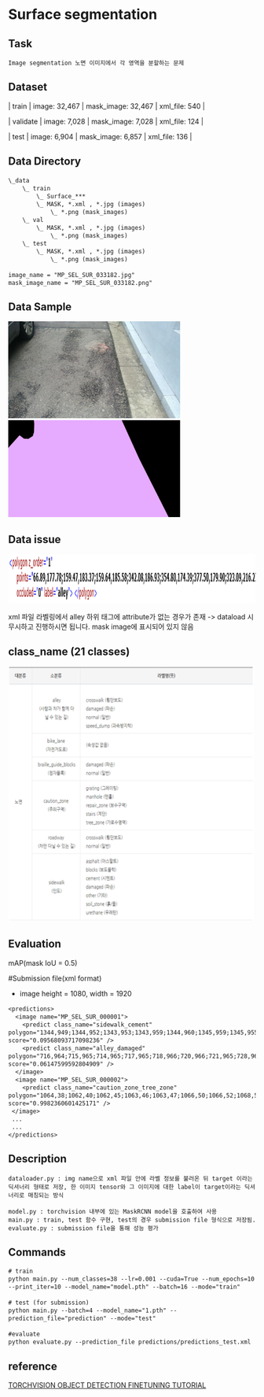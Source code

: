 # Surface segmentation

## Task
```
Image segmentation 노면 이미지에서 각 영역을 분할하는 문제
```

## Dataset
| train | image: 32,467 | mask_image: 32,467 | xml_file: 540 |

| validate | image: 7,028 | mask_image: 7,028 | xml_file: 124 |

| test | image: 6,904 | mask_image: 6,857 | xml_file: 136 |


## Data Directory
```
\_data
    \_ train
        \_ Surface_***
        \_ MASK, *.xml , *.jpg (images)
            \_ *.png (mask_images)
    \_ val
        \_ MASK, *.xml , *.jpg (images)
            \_ *.png (mask_images)
    \_ test
        \_ MASK, *.xml , *.jpg (images)
            \_ *.png (mask_images)

image_name = "MP_SEL_SUR_033182.jpg"
mask_image_name = "MP_SEL_SUR_033182.png"
```

## Data Sample
<img width=350 src="sample_images/MP_SEL_SUR_000001.jpg"/>　　　<img width=350 src="sample_images/MP_SEL_SUR_000001.png"/>

## Data issue
<img width=700 height = 100 src="sample_images/data_error.PNG"/>

xml 파일 라벨링에서 alley 하위 태그에 attribute가 없는 경우가 존재 -> dataload 시 무시하고 진행하시면 됩니다. mask image에 표시되어 있지 않음


## class_name (21 classes)

<img width=500 src="sample_images/class_name.png"/>



## Evaluation

mAP(mask IoU = 0.5)

#Submission file(xml format)
* image height = 1080, width = 1920
```
<predictions>
  <image name="MP_SEL_SUR_000001">
    <predict class_name="sidewalk_cement" polygon="1344,949;1344,952;1343,953;1343,959;1344,960;1345,959;1345,955;1344,954;" score="0.09568093717098236" />
    <predict class_name="alley_damaged" polygon="716,964;715,965;714,965;717,965;718,966;720,966;721,965;728,965;725,965;724,964;" score="0.06147599592804909" />
  </image>
  <image name="MP_SEL_SUR_000002">
    <predict class_name="caution_zone_tree_zone" polygon="1064,38;1062,40;1062,45;1063,46;1063,47;1066,50;1066,52;1068,54;1068,56;1071,59;1071,61;1072,62;1072,65;1073,66;1073,73;1074,74;1074,78;1075,79;1075,81;1076,82;1076,84;1078,86;1078,88;1079,88;1080,89;1081,89;1082,90;1241,90;1242,89;1245,89;1246,88;1247,88;1247,87;1248,86;1248,84;1247,83;1247,82;1245,80;1245,78;1243,76;1243,75;1242,75;1240,73;1240,72;1239,71;1239,70;1238,69;1238,68;1234,64;1233,64;1232,63;1232,62;1231,61;1231,60;1229,58;1228,58;1224,54;1224,53;1223,53;1221,51;1220,51;1219,50;1218,50;1217,49;1214,49;1213,48;1209,48;1208,47;1198,47;1197,48;1195,48;1194,49;1193,49;1192,50;1191,50;1191,51;1190,52;1190,60;1189,61;1189,62;1187,64;1184,64;1183,65;1178,65;1177,66;1170,66;1169,65;1158,65;1157,66;1148,66;1147,65;1142,65;1141,64;1138,64;1137,63;1136,63;1135,62;1133,62;1132,61;1132,60;1131,59;1131,47;1132,46;1132,45;1133,44;1133,42;1132,42;1131,41;1128,41;1127,40;1119,40;1118,39;1110,39;1109,38;" score="0.9982360601425171" />
 </image>
 ...
 ...
</predictions>

```

## Description
```
dataloader.py : img name으로 xml 파일 안에 라벨 정보를 불러온 뒤 target 이라는 딕셔너리 형태로 저장, 한 이미지 tensor와 그 이미지에 대한 label이 target이라는 딕셔너리로 매칭되는 방식

model.py : torchvision 내부에 있는 MaskRCNN model을 호출하여 사용
main.py : train, test 함수 구현, test의 경우 submission file 형식으로 저장됨.
evaluate.py : submission file을 통해 성능 평가
```

## Commands
```
# train
python main.py --num_classes=38 --lr=0.001 --cuda=True --num_epochs=10 --print_iter=10 --model_name="model.pth" --batch=16 --mode="train"

# test (for submission)
python main.py --batch=4 --model_name="1.pth" --prediction_file="prediction" --mode="test" 

#evaluate
python evaluate.py --prediction_file predictions/predictions_test.xml

```
## reference

[TORCHVISION OBJECT DETECTION FINETUNING TUTORIAL][1]

[1]: https://pytorch.org/tutorials/intermediate/torchvision_tutorial.html
